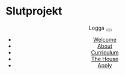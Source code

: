 # Slutprojekt

<!DOCTYPE html>
<html>
<head>
	<meta charset="utf-8">
	<meta name="viewport" content="width=device-width, initial-scale=1">
	<title>Slutprojekt</title>
	<link href="https://cdn.jsdelivr.net/npm/bootstrap@5.2.3/dist/css/bootstrap.min.css" rel="stylesheet" integrity="sha384-rbsA2VBKQhggwzxH7pPCaAqO46MgnOM80zW1RWuH61DGLwZJEdK2Kadq2F9CUG65" crossorigin="anonymous">
	<link rel="stylesheet" type="text/css" href="style.css">

 <!--
  ##############
  #   Header   #
  ##############
-->
</head>
<body>
	<header class="header">
		<nav class="navbar navbar-expand-lg bg-dark navbar-dark">
			<div class="container">
				<a class="navbar-brand">Logga</a>
				<button class="navbar-toggler" type="button" data-bs-toggle="collapse" data-bs-target="#navbarNav" aria-controls="navbarNav"					aria-expanded="false" aria-label="Toggle navigation">
					<span class="navbar-toggler-icon"></span>
				</button>
				<div class="collapse navbar-collapse" id="navbarNav">
					<ul class="navbar-nav">
						<li class="nav-item">
							<a class="nav-link active" aria-current="page" href="#grid">Welcome</a>
						</li>
						<li class="nav-item">
							<a class="nav-link" href="#push">About</a>
						</li>
						<li class="nav-item">
							<a class="nav-link" href="#card">Curriculum</a>
						</li>
						<li class="nav-item">
							<a class="nav-link" href="#card">The House</a>
						</li>
						<li class="nav-item">
							<a class="nav-link" href="#card">Apply</a>
						</li>
					</ul>
				</div>
			</div>
		</nav>
	</header>
   <!--
  #####################
  #   End of header   #
  #####################
-->
